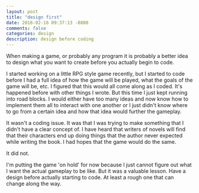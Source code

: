 ```yaml
---
layout: post
title: "design first"
date: 2016-02-16 09:37:13 -0800
comments: false
categories: design
description: design before coding
---
```


When making a game, or probably any program it is probably a better idea to design what you want to create before you actually begin to code. 

<!-- more -->

I started working on a little RPG style game recently, but I started to code before I had a full idea of how the game will be played, what the goals of the game will be, etc. I figured that this would all come along as I coded. It's happened before with other things I wrote. But this time I just kept running into road blocks. I would either have too many ideas and now know how to implement them all to interact with one another or I just didn't know where to go from a certain idea and how that idea would further the gameplay. 

It wasn't a coding issue. It was that I was trying to make something that I didn't have a clear concept of. I have heard that writers of novels will find that their characters end up doing things that the author never expected while writing the book. I had hopes that the game would do the same. 

It did not.

I'm putting the game 'on hold' for now because I just cannot figure out what I want the actual gameplay to be like. But it was a valuable lesson. Have a design before actually starting to code. At least a rough one that can change along the way.
